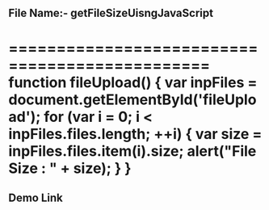 <h2>File Name:- getFileSizeUisngJavaScript</h2>

===============================================
	function fileUpload() {
   		 	var inpFiles = document.getElementById('fileUpload');
  			for (var i = 0; i < inpFiles.files.length; ++i) {
    		var size = inpFiles.files.item(i).size;
    		alert("File Size : " + size);
			}
 		 }
  ===============================================
  <h2>Demo Link</h2>
  
